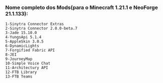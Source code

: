 ### Nome completo dos Mods(para o Minecraft 1.21.1 e NeoForge 21.1.133):	
 	1-Sinytra Connector Extras
 	2-Sinytra Connector 2.0.0-beta.7
 	3-Jade 15.10.0
 	4-YungsApi 5.1.4
 	5-AppleSkin 3.0.5
 	6-DynamicLights
 	7-Forgified Fabric API
 	8-JEI
 	9-JourneyMap
 	10-Simple Voice Chat
 	11-Architectury API
 	12-FTB Library
 	13-FTB Teams
